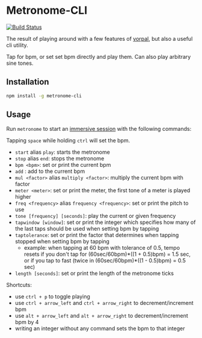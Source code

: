 # Metronome-CLI

[![Build Status](https://travis-ci.org/AljoschaMeyer/metronome-cli.svg)](https://travis-ci.org/AljoschaMeyer/metronome-cli)

The result of playing around with a few features of [vorpal](https://github.com/dthree/vorpal), but also a useful cli utility.

Tap for bpm, or set set bpm directly and play them.
Can also play arbitrary sine tones.

## Installation

```bash
npm install -g metronome-cli
```

## Usage

Run `metronome` to start an [immersive session](https://github.com/dthree/vorpal#what-is-an-immersive-cli-app) with the following commands:

Tapping `space` while holding `ctrl` will set the bpm.

- `start` alias `play`: starts the metronome
- `stop` alias `end`: stops the metronome
- `bpm <bpm>`: set or print the current bpm
- `add` <bpm>: add to the current bpm
- `mul <factor>` alias `multiply <factor>`: multiply the current bpm with factor
- `meter <meter>`: set or print the meter, the first tone of a meter is played higher
- `freq <frequency>` alias `frequency <frequency>`: set or print the pitch to use
- `tone [frequency] [seconds]`: play the current or given frequency
- `tapwindow [window]`: set or print the integer which specifies how many of the last taps should be used when setting bpm by tapping
- `taptolerance`: set or print the factor that determines when tapping stopped when setting bpm by tapping
  - example: when tapping at 60 bpm with tolerance of 0.5, tempo resets if you don't tap for (60sec/60bpm)\*((1 + 0.5)bpm) = 1.5 sec, or if you tap to fast (twice in (60sec/60bpm)\*((1 - 0.5)bpm) = 0.5 sec)
- `length [seconds]`: set or print the length of the metronome ticks

Shortcuts:
  - use `ctrl + p` to toggle playing
  - use `ctrl + arrow_left` and `ctrl + arrow_right` to decrement/increment bpm
  - use `alt + arrow_left` and `alt + arrow_right` to decrement/increment bpm by 4
  - writing an integer without any command sets the bpm to that integer
